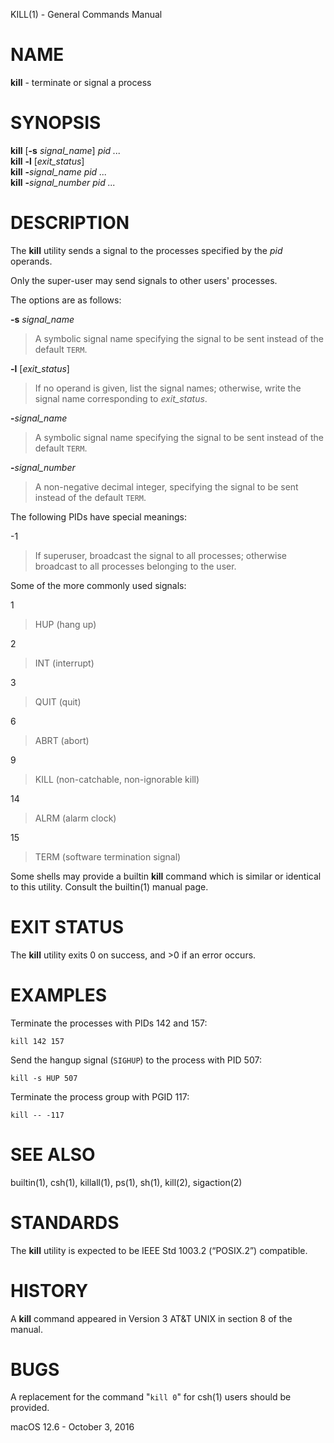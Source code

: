 KILL(1) - General Commands Manual

# NAME

**kill** - terminate or signal a process

# SYNOPSIS

**kill**
\[**-s**&nbsp;*signal\_name*]
*pid&nbsp;...*  
**kill**
**-l**
\[*exit\_status*]  
**kill**
**-**&zwnj;*signal\_name*
*pid&nbsp;...*  
**kill**
**-**&zwnj;*signal\_number*
*pid&nbsp;...*

# DESCRIPTION

The
**kill**
utility sends a signal to the processes specified by the
*pid*
operands.

Only the super-user may send signals to other users' processes.

The options are as follows:

**-s** *signal\_name*

> A symbolic signal name specifying the signal to be sent instead of the
> default
> `TERM`.

**-l** \[*exit\_status*]

> If no operand is given, list the signal names; otherwise, write
> the signal name corresponding to
> *exit\_status*.

**-**&zwnj;*signal\_name*

> A symbolic signal name specifying the signal to be sent instead of the
> default
> `TERM`.

**-**&zwnj;*signal\_number*

> A non-negative decimal integer, specifying the signal to be sent instead
> of the default
> `TERM`.

The following PIDs have special meanings:

\-1

> If superuser, broadcast the signal to all processes; otherwise broadcast
> to all processes belonging to the user.

Some of the more commonly used signals:

1

> HUP (hang up)

2

> INT (interrupt)

3

> QUIT (quit)

6

> ABRT (abort)

9

> KILL (non-catchable, non-ignorable kill)

14

> ALRM (alarm clock)

15

> TERM (software termination signal)

Some shells may provide a builtin
**kill**
command which is similar or identical to this utility.
Consult the
builtin(1)
manual page.

# EXIT STATUS

The **kill** utility exits&#160;0 on success, and&#160;&gt;0 if an error occurs.

# EXAMPLES

Terminate
the processes with PIDs 142 and 157:

	kill 142 157

Send the hangup signal
(`SIGHUP`)
to the process with PID 507:

	kill -s HUP 507

Terminate the process group with PGID 117:

	kill -- -117

# SEE ALSO

builtin(1),
csh(1),
killall(1),
ps(1),
sh(1),
kill(2),
sigaction(2)

# STANDARDS

The
**kill**
utility is expected to be
IEEE Std 1003.2 (&#8220;POSIX.2&#8221;)
compatible.

# HISTORY

A
**kill**
command appeared in
Version&#160;3 AT&T UNIX
in section 8 of the manual.

# BUGS

A replacement for the command
"`kill 0`"
for
csh(1)
users should be provided.

macOS 12.6 - October 3, 2016
